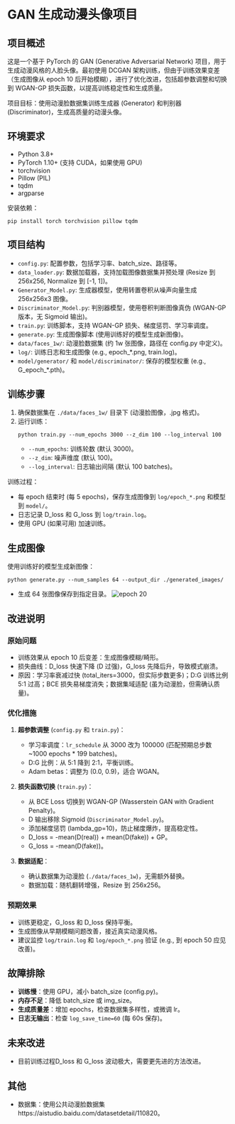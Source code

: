 # GAN 生成动漫头像项目

## 项目概述
这是一个基于 PyTorch 的 GAN (Generative Adversarial Network) 项目，用于生成动漫风格的人脸头像。最初使用 DCGAN 架构训练，但由于训练效果变差（生成图像从 epoch 10 后开始模糊），进行了优化改进，包括超参数调整和切换到 WGAN-GP 损失函数，以提高训练稳定性和生成质量。

项目目标：使用动漫脸数据集训练生成器 (Generator) 和判别器 (Discriminator)，生成高质量的动漫头像。

## 环境要求
- Python 3.8+
- PyTorch 1.10+ (支持 CUDA，如果使用 GPU)
- torchvision
- Pillow (PIL)
- tqdm
- argparse

安装依赖：
```
pip install torch torchvision pillow tqdm
```

## 项目结构
- `config.py`: 配置参数，包括学习率、batch_size、路径等。
- `data_loader.py`: 数据加载器，支持加载图像数据集并预处理 (Resize 到 256x256, Normalize 到 [-1, 1])。
- `Generator_Model.py`: 生成器模型，使用转置卷积从噪声向量生成 256x256x3 图像。
- `Discriminator_Model.py`: 判别器模型，使用卷积判断图像真伪 (WGAN-GP 版本，无 Sigmoid 输出)。
- `train.py`: 训练脚本，支持 WGAN-GP 损失、梯度惩罚、学习率调度。
- `generate.py`: 生成图像脚本 (使用训练好的模型生成新图像)。
- `data/faces_1w/`: 动漫脸数据集 (约 1w 张图像，路径在 config.py 中定义)。
- `log/`: 训练日志和生成图像 (e.g., epoch_*.png, train.log)。
- `model/generator/` 和 `model/discriminator/`: 保存的模型权重 (e.g., G_epoch_*.pth)。

## 训练步骤
1. 确保数据集在 `./data/faces_1w/` 目录下 (动漫脸图像，.jpg 格式)。
2. 运行训练：
   ```
   python train.py --num_epochs 3000 --z_dim 100 --log_interval 100
   ```
   - `--num_epochs`: 训练轮数 (默认 3000)。
   - `--z_dim`: 噪声维度 (默认 100)。
   - `--log_interval`: 日志输出间隔 (默认 100 batches)。

训练过程：
- 每 epoch 结束时 (每 5 epochs)，保存生成图像到 `log/epoch_*.png` 和模型到 `model/`。
- 日志记录 D_loss 和 G_loss 到 `log/train.log`。
- 使用 GPU (如果可用) 加速训练。

## 生成图像
使用训练好的模型生成新图像：
```
python generate.py --num_samples 64 --output_dir ./generated_images/
```
- 生成 64 张图像保存到指定目录。
![epoch 20](log/epoch_20.png)

## 改进说明
### 原始问题
- 训练效果从 epoch 10 后变差：生成图像模糊/畸形。
- 损失曲线：D_loss 快速下降 (D 过强)，G_loss 先降后升，导致模式崩溃。
- 原因：学习率衰减过快 (total_iters=3000，但实际步数更多)；D:G 训练比例 5:1 过高；BCE 损失易梯度消失；数据集域适配 (虽为动漫脸，但需确认质量)。

### 优化措施
1. **超参数调整** (`config.py` 和 `train.py`)：
   - 学习率调度：`lr_schedule` 从 3000 改为 100000 (匹配预期总步数 ~1000 epochs * 199 batches)。
   - D:G 比例：从 5:1 降到 2:1，平衡训练。
   - Adam betas：调整为 (0.0, 0.9)，适合 WGAN。

2. **损失函数切换** (`train.py`)：
   - 从 BCE Loss 切换到 WGAN-GP (Wasserstein GAN with Gradient Penalty)。
   - D 输出移除 Sigmoid (`Discriminator_Model.py`)。
   - 添加梯度惩罚 (lambda_gp=10)，防止梯度爆炸，提高稳定性。
   - D_loss = -mean(D(real)) + mean(D(fake)) + GP。
   - G_loss = -mean(D(fake))。

3. **数据适配**：
   - 确认数据集为动漫脸 (`./data/faces_1w`)，无需额外替换。
   - 数据加载：随机翻转增强，Resize 到 256x256。

### 预期效果
- 训练更稳定，G_loss 和 D_loss 保持平衡。
- 生成图像从早期模糊问题改善，接近真实动漫风格。
- 建议监控 `log/train.log` 和 `log/epoch_*.png` 验证 (e.g., 到 epoch 50 应见改善)。

## 故障排除
- **训练慢**：使用 GPU，减小 batch_size (config.py)。
- **内存不足**：降低 batch_size 或 img_size。
- **生成质量差**：增加 epochs，检查数据集多样性，或微调 lr。
- **日志无输出**：检查 `log_save_time=60` (每 60s 保存)。

## 未来改进
- 目前训练过程D_loss 和 G_loss 波动极大，需要更先进的方法改进。

## 其他
- 数据集：使用公共动漫脸数据集https://aistudio.baidu.com/datasetdetail/110820。